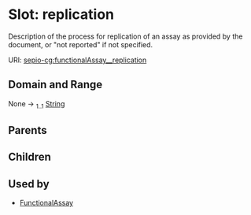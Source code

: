 
# Slot: replication


Description of the process for replication of an assay as provided by the document, or "not reported" if not specified.

URI: [sepio-cg:functionalAssay__replication](http://purl.obolibrary.org/obo/SEPIOCG_functionalAssay__replication)


## Domain and Range

None &#8594;  <sub>1..1</sub> [String](types/String.md)

## Parents


## Children


## Used by

 * [FunctionalAssay](FunctionalAssay.md)
